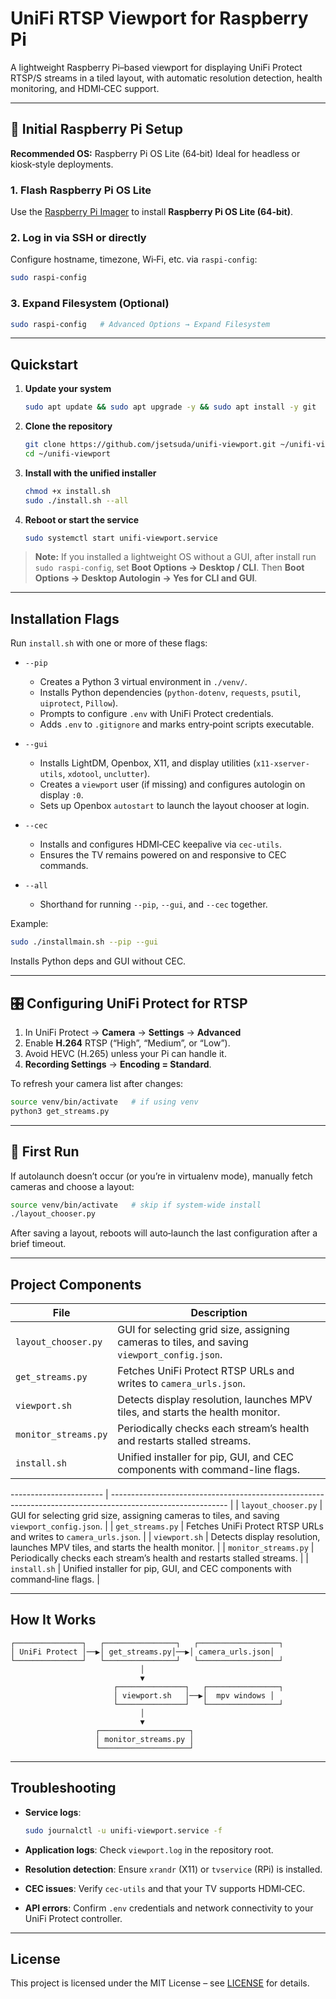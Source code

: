 # UniFi RTSP Viewport for Raspberry Pi

A lightweight Raspberry Pi–based viewport for displaying UniFi Protect RTSP/S streams in a tiled layout, with automatic resolution detection, health monitoring, and HDMI‑CEC support.

---

## 🧰 Initial Raspberry Pi Setup

**Recommended OS:** Raspberry Pi OS Lite (64‑bit)
Ideal for headless or kiosk‑style deployments.

### 1. Flash Raspberry Pi OS Lite

Use the [Raspberry Pi Imager](https://www.raspberrypi.com/software/) to install **Raspberry Pi OS Lite (64‑bit)**.

### 2. Log in via SSH or directly

Configure hostname, timezone, Wi‑Fi, etc. via `raspi-config`:

```bash
sudo raspi-config
```

### 3. Expand Filesystem (Optional)

```bash
sudo raspi-config   # Advanced Options → Expand Filesystem
```

---

## Quickstart

1. **Update your system**

   ```bash
   sudo apt update && sudo apt upgrade -y && sudo apt install -y git
   ```
2. **Clone the repository**

   ```bash
   git clone https://github.com/jsetsuda/unifi-viewport.git ~/unifi-viewport
   cd ~/unifi-viewport
   ```
3. **Install with the unified installer**

   ```bash
   chmod +x install.sh
   sudo ./install.sh --all
   ```
4. **Reboot or start the service**

   ```bash
   sudo systemctl start unifi-viewport.service
   ```

> **Note:** If you installed a lightweight OS without a GUI, after install run `sudo raspi-config`, set **Boot Options → Desktop / CLI**. Then **Boot Options → Desktop Autologin → Yes for CLI and GUI**.

---

## Installation Flags

Run `install.sh` with one or more of these flags:

* `--pip`

  * Creates a Python 3 virtual environment in `./venv/`.
  * Installs Python dependencies (`python-dotenv`, `requests`, `psutil`, `uiprotect`, `Pillow`).
  * Prompts to configure `.env` with UniFi Protect credentials.
  * Adds `.env` to `.gitignore` and marks entry‑point scripts executable.

* `--gui`

  * Installs LightDM, Openbox, X11, and display utilities (`x11-xserver-utils`, `xdotool`, `unclutter`).
  * Creates a `viewport` user (if missing) and configures autologin on display `:0`.
  * Sets up Openbox `autostart` to launch the layout chooser at login.

* `--cec`

  * Installs and configures HDMI‑CEC keepalive via `cec-utils`.
  * Ensures the TV remains powered on and responsive to CEC commands.

* `--all`

  * Shorthand for running `--pip`, `--gui`, and `--cec` together.

Example:

```bash
sudo ./installmain.sh --pip --gui
```

Installs Python deps and GUI without CEC.

---

## 🎛 Configuring UniFi Protect for RTSP

1. In UniFi Protect → **Camera** → **Settings** → **Advanced**
2. Enable **H.264** RTSP (“High”, “Medium”, or “Low”).
3. Avoid HEVC (H.265) unless your Pi can handle it.
4. **Recording Settings** → **Encoding = Standard**.

To refresh your camera list after changes:

```bash
source venv/bin/activate   # if using venv
python3 get_streams.py
```

---

## 🚀 First Run

If autolaunch doesn’t occur (or you’re in virtualenv mode), manually fetch cameras and choose a layout:

```bash
source venv/bin/activate   # skip if system‑wide install
./layout_chooser.py
```

After saving a layout, reboots will auto‑launch the last configuration after a brief timeout.

---

## Project Components

| File                    | Description                                                                                 |
| ----------------------- | ------------------------------------------------------------------------------------------- |
| `layout_chooser.py`     | GUI for selecting grid size, assigning cameras to tiles, and saving `viewport_config.json`. |
| `get_streams.py`        | Fetches UniFi Protect RTSP URLs and writes to `camera_urls.json`.                           |
| `viewport.sh`           | Detects display resolution, launches MPV tiles, and starts the health monitor.              |
| `monitor_streams.py`    | Periodically checks each stream’s health and restarts stalled streams.                      |
| `install.sh`            | Unified installer for pip, GUI, and CEC components with command-line flags.                 |

\----------------------- | ----------------------------------------------------------------------------------------------------------- |
\| `layout_chooser.py`     | GUI for selecting grid size, assigning cameras to tiles, and saving `viewport_config.json`.               |
\| `get_streams.py`        | Fetches UniFi Protect RTSP URLs and writes to `camera_urls.json`.                                         |
\| `viewport.sh`           | Detects display resolution, launches MPV tiles, and starts the health monitor.                            |
\| `monitor_streams.py`    | Periodically checks each stream’s health and restarts stalled streams.                                    |
\| `install.sh`            | Unified installer for pip, GUI, and CEC components with command‑line flags.                               |

---

## How It Works

```text
┌───────────────┐   ┌────────────────┐   ┌──────────────────┐
│ UniFi Protect │──▶│ get_streams.py│──▶│ camera_urls.json│
└───────────────┘   └────────────────┘   └──────────────────┘
                             │
                             ▼
                       ┌───────────────┐   ┌────────────────┐
                       │ viewport.sh   │──▶│  mpv windows │
                       └───────────────┘   └────────────────┘
                             │
                             ▼
                   ┌────────────────────┐
                   │ monitor_streams.py │
                   └────────────────────┘
```

---

## Troubleshooting

* **Service logs**:

  ```bash
  sudo journalctl -u unifi-viewport.service -f
  ```
* **Application logs**:
  Check `viewport.log` in the repository root.
* **Resolution detection**:
  Ensure `xrandr` (X11) or `tvservice` (RPi) is installed.
* **CEC issues**:
  Verify `cec-utils` and that your TV supports HDMI‑CEC.
* **API errors**:
  Confirm `.env` credentials and network connectivity to your UniFi Protect controller.

---

## License

This project is licensed under the MIT License – see [LICENSE](LICENSE) for details.
